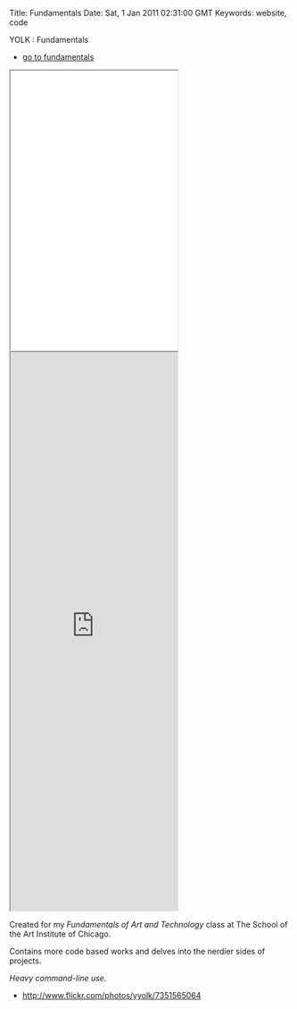 Title: Fundamentals
Date: Sat, 1 Jan 2011 02:31:00 GMT
Keywords: website, code

YOLK : Fundamentals

- [go to fundamentals](http://fundamentals.yolk.cc)

<iframe src="fundamentals/banner.html" height="500"></iframe>

<iframe src="http://fundamentals.yolk.cc" height="1000"></iframe>

Created for my _Fundamentals of Art and Technology_ class at The School of the
Art Institute of Chicago.

Contains more code based works and delves into the nerdier sides of projects.

_Heavy command-line use._

- http://www.flickr.com/photos/yyolk/7351565064
